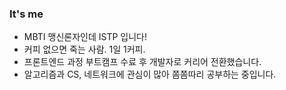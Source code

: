 ### It's me
- MBTI 맹신론자인데 ISTP 입니다!
- 커피 없으면 죽는 사람. 1일 1커피.
- 프론트엔드 과정 부트캠프 수료 후 개발자로 커리어 전환했습니다.
- 알고리즘과 CS, 네트워크에 관심이 많아 쫌쫌따리 공부하는 중입니다.